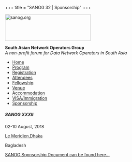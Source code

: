 +++
title = "SANOG 32 | Sponsorship"
+++

[<img src="../images/logo.jpg" width="283" height="88" alt="sanog.org" />](../index.html)

**South Asian Network Operators Group**  
*A non-profit forum for Data Network Operators in South Asia*

-   [Home](index.html)
-   [Program](program.html)
-   [Registration](reg.html)
-   [Attendees](attendee.html)
-   [Fellowship](fellowship.html)
-   [Venue](venue.html)
-   [Accommodation](accomo.html)
-   [VISA/Immigration](visa.html)
-   [Sponsorship](sponsor.html)

##### SANOG XXXII

02-10 August, 2018

[Le
Meridien,Dhaka](http://www.starwoodhotels.com/lemeridien/property/overview/index.html?propertyID=3810)

Bagladesh

  

[SANOG Sponsorship Document can be found here...](../sponsorship.htm)

  

 
